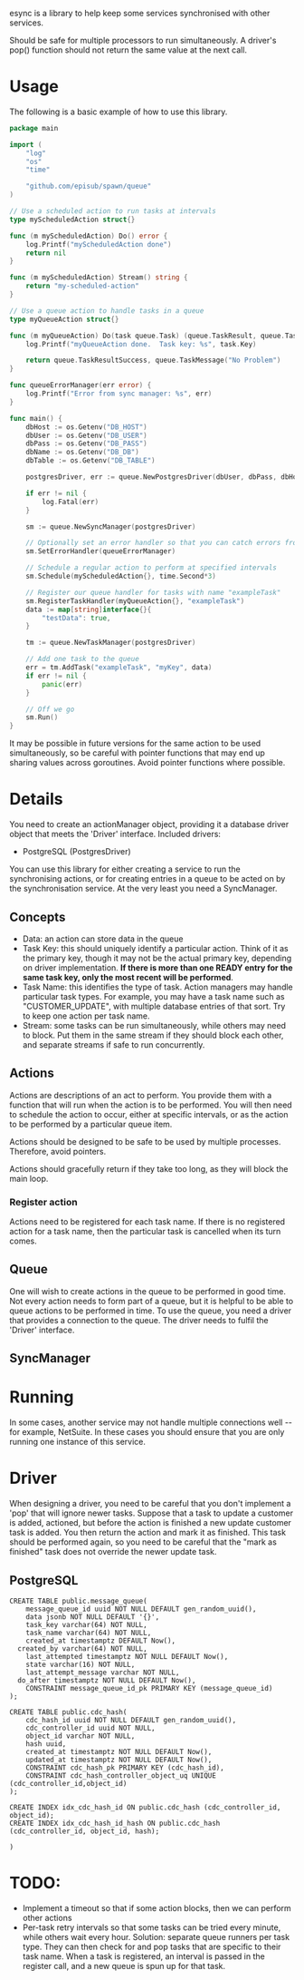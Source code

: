 esync is a library to help keep some services synchronised with other services.

Should be safe for multiple processors to run simultaneously.  A driver's pop() function should not return the same value at the next call.

# Usage

The following is a basic example of how to use this library.

```Go
package main

import (
	"log"
	"os"
	"time"

	"github.com/episub/spawn/queue"
)

// Use a scheduled action to run tasks at intervals
type myScheduledAction struct{}

func (m myScheduledAction) Do() error {
	log.Printf("myScheduledAction done")
	return nil
}

func (m myScheduledAction) Stream() string {
	return "my-scheduled-action"
}

// Use a queue action to handle tasks in a queue
type myQueueAction struct{}

func (m myQueueAction) Do(task queue.Task) (queue.TaskResult, queue.TaskMessage) {
	log.Printf("myQueueAction done.  Task key: %s", task.Key)

	return queue.TaskResultSuccess, queue.TaskMessage("No Problem")
}

func queueErrorManager(err error) {
	log.Printf("Error from sync manager: %s", err)
}

func main() {
	dbHost := os.Getenv("DB_HOST")
	dbUser := os.Getenv("DB_USER")
	dbPass := os.Getenv("DB_PASS")
	dbName := os.Getenv("DB_DB")
	dbTable := os.Getenv("DB_TABLE")

	postgresDriver, err := queue.NewPostgresDriver(dbUser, dbPass, dbHost, dbName, dbTable)

	if err != nil {
		log.Fatal(err)
	}

	sm := queue.NewSyncManager(postgresDriver)

	// Optionally set an error handler so that you can catch errors from the running loop and put them through your own logging solution
	sm.SetErrorHandler(queueErrorManager)

	// Schedule a regular action to perform at specified intervals
	sm.Schedule(myScheduledAction{}, time.Second*3)

	// Register our queue handler for tasks with name "exampleTask"
	sm.RegisterTaskHandler(myQueueAction{}, "exampleTask")
	data := map[string]interface{}{
		"testData": true,
	}

	tm := queue.NewTaskManager(postgresDriver)

	// Add one task to the queue
	err = tm.AddTask("exampleTask", "myKey", data)
	if err != nil {
		panic(err)
	}

	// Off we go
	sm.Run()
}
```

It may be possible in future versions for the same action to be used simultaneously, so be careful with pointer functions that may end up sharing values across goroutines.  Avoid pointer functions where possible.

# Details
You need to create an actionManager object, providing it a database driver object that meets the 'Driver' interface.  Included drivers:

* PostgreSQL (PostgresDriver)

You can use this library for either creating a service to run the synchronising actions, or for creating entries in a queue to be acted on by the synchronisation service.  At the very least you need a SyncManager.

## Concepts

* Data: an action can store data in the queue
* Task Key: this should uniquely identify a particular action.  Think of it as the primary key, though it may not be the actual primary key, depending on driver implementation.  **If there is more than one READY entry for the same task key, only the most recent will be performed**.
* Task Name: this identifies the type of task.  Action managers may handle particular task types.  For example, you may have a task name such as "CUSTOMER_UPDATE", with multiple database entries of that sort.  Try to keep one action per task name.
* Stream: some tasks can be run simultaneously, while others may need to block.  Put them in the same stream if they should block each other, and separate streams if safe to run concurrently.

## Actions

Actions are descriptions of an act to perform.  You provide them with a function that will run when the action is to be performed.  You will then need to schedule the action to occur, either at specific intervals, or as the action to be performed by a particular queue item.

Actions should be designed to be safe to be used by multiple processes.  Therefore, avoid pointers.

Actions should gracefully return if they take too long, as they will block the main loop.

### Register action

Actions need to be registered for each task name.  If there is no registered action for a task name, then the particular task is cancelled when its turn comes.

## Queue

One will wish to create actions in the queue to be performed in good time.  Not every action needs to form part of a queue, but it is helpful to be able to queue actions to be performed in time.  To use the queue, you need a driver that provides a connection to the queue.  The driver needs to fulfil the 'Driver' interface.

## SyncManager

# Running

In some cases, another service may not handle multiple connections well -- for example, NetSuite.  In these cases you should ensure that you are only running one instance of this service.

# Driver

When designing a driver, you need to be careful that you don't implement a 'pop' that will ignore newer tasks.  Suppose that a task to update a customer is added, actioned, but before the action is finished a new update customer task is added.  You then return the action and mark it as finished.  This task should be performed again, so you need to be careful that the "mark as finished" task does not override the newer update task.

## PostgreSQL

```
CREATE TABLE public.message_queue(
	message_queue_id uuid NOT NULL DEFAULT gen_random_uuid(),
	data jsonb NOT NULL DEFAULT '{}',
	task_key varchar(64) NOT NULL,
	task_name varchar(64) NOT NULL,
	created_at timestamptz DEFAULT Now(),
  created_by varchar(64) NOT NULL,
	last_attempted timestamptz NOT NULL DEFAULT Now(),
	state varchar(16) NOT NULL,
	last_attempt_message varchar NOT NULL,
  do_after timestamptz NOT NULL DEFAULT Now(),
	CONSTRAINT message_queue_id_pk PRIMARY KEY (message_queue_id)
);

CREATE TABLE public.cdc_hash(
	cdc_hash_id uuid NOT NULL DEFAULT gen_random_uuid(),
	cdc_controller_id uuid NOT NULL,
	object_id varchar NOT NULL,
	hash uuid,
	created_at timestamptz NOT NULL DEFAULT Now(),
	updated_at timestamptz NOT NULL DEFAULT Now(),
	CONSTRAINT cdc_hash_pk PRIMARY KEY (cdc_hash_id),
	CONSTRAINT cdc_hash_controller_object_uq UNIQUE (cdc_controller_id,object_id)
);

CREATE INDEX idx_cdc_hash_id ON public.cdc_hash (cdc_controller_id, object_id);
CREATE INDEX idx_cdc_hash_id_hash ON public.cdc_hash (cdc_controller_id, object_id, hash);

)
```

# TODO:

* Implement a timeout so that if some action blocks, then we can perform other actions
* Per-task retry intervals so that some tasks can be tried every minute, while others wait every hour.  Solution: separate queue runners per task type.  They can then check for and pop tasks that are specific to their task name.  When a task is registered, an interval is passed in the register call, and a new queue is spun up for that task.

